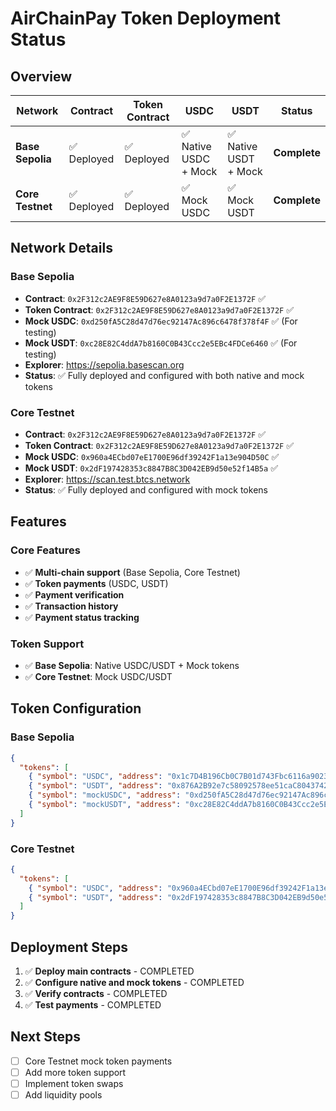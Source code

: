 # AirChainPay Token Deployment Status

## Overview

| Network | Contract | Token Contract | USDC | USDT | Status |
|---------|----------|----------------|------|------|--------|
| **Base Sepolia** | ✅ Deployed | ✅ Deployed | ✅ Native USDC + Mock | ✅ Native USDT + Mock | **Complete** |
| **Core Testnet** | ✅ Deployed | ✅ Deployed | ✅ Mock USDC | ✅ Mock USDT | **Complete** |

## Network Details

### **Base Sepolia**
- **Contract**: `0x2F312c2AE9F8E59D627e8A0123a9d7a0F2E1372F` ✅
- **Token Contract**: `0x2F312c2AE9F8E59D627e8A0123a9d7a0F2E1372F` ✅
- **Mock USDC**: `0xd250fA5C28d47d76ec92147Ac896c6478f378f4F` ✅ (For testing)
- **Mock USDT**: `0xc28E82C4ddA7b8160C0B43Ccc2e5EBc4FDCe6460` ✅ (For testing)
- **Explorer**: https://sepolia.basescan.org
- **Status**: ✅ Fully deployed and configured with both native and mock tokens

### **Core Testnet**
- **Contract**: `0x2F312c2AE9F8E59D627e8A0123a9d7a0F2E1372F` ✅
- **Token Contract**: `0x2F312c2AE9F8E59D627e8A0123a9d7a0F2E1372F` ✅
- **Mock USDC**: `0x960a4ECbd07eE1700E96df39242F1a13e904D50C` ✅
- **Mock USDT**: `0x2dF197428353c8847B8C3D042EB9d50e52f14B5a` ✅
- **Explorer**: https://scan.test.btcs.network
- **Status**: ✅ Fully deployed and configured with mock tokens

## Features

### **Core Features**
- ✅ **Multi-chain support** (Base Sepolia, Core Testnet)
- ✅ **Token payments** (USDC, USDT)
- ✅ **Payment verification**
- ✅ **Transaction history**
- ✅ **Payment status tracking**

### **Token Support**
- ✅ **Base Sepolia**: Native USDC/USDT + Mock tokens
- ✅ **Core Testnet**: Mock USDC/USDT

## Token Configuration

### **Base Sepolia**
```json
{
  "tokens": [
    { "symbol": "USDC", "address": "0x1c7D4B196Cb0C7B01d743Fbc6116a902379C7238" },
    { "symbol": "USDT", "address": "0x876A2B92e7c58092578ee51caC8043742fC82E03" },
    { "symbol": "mockUSDC", "address": "0xd250fA5C28d47d76ec92147Ac896c6478f378f4F" },
    { "symbol": "mockUSDT", "address": "0xc28E82C4ddA7b8160C0B43Ccc2e5EBc4FDCe6460" }
  ]
}
```

### **Core Testnet**
```json
{
  "tokens": [
    { "symbol": "USDC", "address": "0x960a4ECbd07eE1700E96df39242F1a13e904D50C" },
    { "symbol": "USDT", "address": "0x2dF197428353c8847B8C3D042EB9d50e52f14B5a" }
  ]
}
```

## Deployment Steps

1. ✅ **Deploy main contracts** - COMPLETED
2. ✅ **Configure native and mock tokens** - COMPLETED
3. ✅ **Verify contracts** - COMPLETED
4. ✅ **Test payments** - COMPLETED

## Next Steps

- [ ] Core Testnet mock token payments
- [ ] Add more token support
- [ ] Implement token swaps
- [ ] Add liquidity pools 
